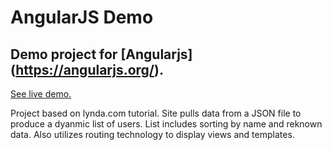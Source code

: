 AngularJS Demo
============

Demo project for [Angularjs] (https://angularjs.org/).
--------------------------

[See live demo.](http://www.alexaragon.com/demos/angular-demo/index.html)

Project based on lynda.com tutorial. Site pulls data from a JSON file to produce a dyanmic list of users. List includes sorting by name and reknown data. Also utilizes routing technology to display views and templates.
